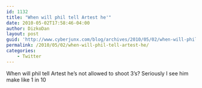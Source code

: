 ```yaml
---
id: 1132
title: "When will phil tell Artest he'"
date: 2010-05-02T17:58:46-04:00
author: DizkoDan
layout: post
guid: 'http://www.cyberjunx.com/blog/archives/2010/05/02/when-will-phil-tell-artest-he/'
permalink: /2010/05/02/when-will-phil-tell-artest-he/
categories:
    - Twitter
---
```


When will phil tell Artest he’s not allowed to shoot 3’s? Seriously I see him make like 1 in 10